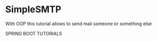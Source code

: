 # SimpleSMTP
With OOP this tutorial allows to send mail someone or something else 

SPRING BOOT TUTORIALS
